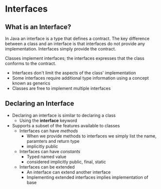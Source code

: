 # Interfaces

## What is an Interface?

In Java an interface is a type that defines a contract.  The key difference between a class and an interface is that interfaces do not provide any implementation.  Interfaces simply provide the contract.

Classes implement interfaces; the interfaces expresses that the class conforms to the contract.

* Interfaces don't limit the aspects of the class' implementation
* Some interfaces require additional type information using a concept known as generics
* Classes are free to implement multiple interfaces

## Declaring an Interface

* Declaring an interface is similar to declaring a class
    * Using the **interface** keyword
* Supports a subset of the features available to classes
    * Interfaces can have _methods_
        * When we provide methods to interfaces we simply list the name, paramters and return type
        * implicitly public
    * Interfaces can have _constants_
        * Typed named value
        * considered implicitly public, final, static
    * Interfaces can be extended
        * An interface can extend another interface
        * Implementing extended interfaces implies implementation of base